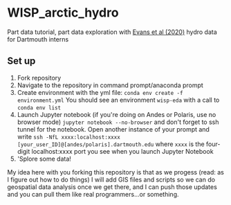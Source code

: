 # WISP_arctic_hydro
 Part data tutorial, part data exploration with [Evans et al (2020)](https://onlinelibrary.wiley.com/doi/full/10.1002/hyp.13759) hydro data for Dartmouth interns
 
 ## Set up
 1. Fork repository
 2. Navigate to the repository in command prompt/anaconda prompt
 3. Create environment with the yml file:
 `conda env create -f environment.yml`
 You should see an environment `wisp-eda` with a call to `conda env list`
 4. Launch Jupyter notebook (if you're doing on Andes or Polaris, use no browser mode)
 `jupyter notebook --no-browser`
 and don't forget to ssh tunnel for the notebook. Open another instance of your prompt and write
 `ssh -NfL xxxx:localhost:xxxx [your_user_ID]@[andes/polaris].dartmouth.edu`
 where `xxxx` is the four-digit localhost:xxxx port you see when you launch Jupyter Notebook 
 5. 'Splore some data! 
 
 My idea here with you forking this repository is that as we progess (read: as I figure out how to do things) I will add GIS files and scripts so we can do geospatial data analysis once we get there, and I can push those updates and you can pull them like real programmers...or something. 
